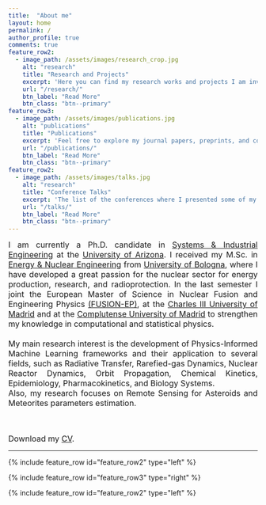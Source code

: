 ```yaml
---
title:  "About me"
layout: home
permalink: /
author_profile: true
comments: true
feature_row2:
  - image_path: /assets/images/research_crop.jpg
    alt: "research"
    title: "Research and Projects"
    excerpt: 'Here you can find my research works and projects I am involved in.'
    url: "/research/"
    btn_label: "Read More"
    btn_class: "btn--primary"
feature_row3:
  - image_path: /assets/images/publications.jpg
    alt: "publications"
    title: "Publications"
    excerpt: 'Feel free to explore my journal papers, preprints, and conference proceedings.'
    url: "/publications/"
    btn_label: "Read More"
    btn_class: "btn--primary"
feature_row2:
  - image_path: /assets/images/talks.jpg
    alt: "research"
    title: "Conference Talks"
    excerpt: 'The list of the conferences where I presented some of my works.'
    url: "/talks/"
    btn_label: "Read More"
    btn_class: "btn--primary"
---
```


<font size="3">
<div style="text-align: justify;"> I am currently a Ph.D. candidate in <a href="https://sie.engineering.arizona.edu/">Systems &amp; Industrial Engineering</a> at the <a href="https://www.arizona.edu/">University of Arizona</a>. I received my M.Sc. in <a href="https://corsi.unibo.it/2cycle/EnergyEngineering">Energy &amp; Nuclear Engineering</a> from <a href="https://www.unibo.it/en/">University of Bologna</a>, where I have developed a great passion for the nuclear sector for energy production, research, and radioprotection. In the last semester I joint the European Master of Science in Nuclear Fusion and Engineering Physics <a href="https://www.em-master-fusion.org/">(FUSION-EP)</a>, at the <a href="https://www.uc3m.es/home">Charles III University of Madrid</a> and at the <a href="https://www.ucm.es/english">Complutense University of Madrid</a> to strengthen my knowledge in computational and statistical physics.<br><br>My main research interest is the development of Physics-Informed Machine Learning frameworks and their application to several fields, such as Radiative Transfer, Rarefied-gas Dynamics, Nuclear Reactor Dynamics, Orbit Propagation, Chemical Kinetics, Epidemiology, Pharmacokinetics, and Biology Systems.<br>Also, my research focuses on Remote Sensing for Asteroids and Meteorites parameters estimation.</div>
<p><br></p>
<i class="fas fa-download  pr-1 fa-fw"></i> Download my <a href="https://github.com/mariodeflorio/mariodeflorio.github.io/raw/master/_files/CV_DeFlorio.pdf">CV</a>.
</font>


<hr>

{% include feature_row id="feature_row2" type="left" %}

{% include feature_row id="feature_row3" type="right" %}

{% include feature_row id="feature_row2" type="left" %}


